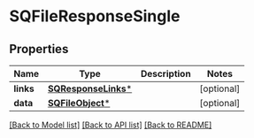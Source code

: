 # SQFileResponseSingle

## Properties
Name | Type | Description | Notes
------------ | ------------- | ------------- | -------------
**links** | [**SQResponseLinks***](SQResponseLinks.md) |  | [optional] 
**data** | [**SQFileObject***](SQFileObject.md) |  | [optional] 

[[Back to Model list]](../README.md#documentation-for-models) [[Back to API list]](../README.md#documentation-for-api-endpoints) [[Back to README]](../README.md)


